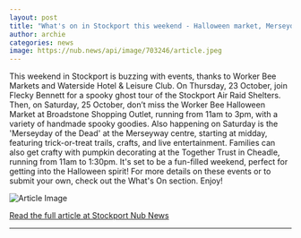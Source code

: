 ```yaml
---
layout: post
title: "What's on in Stockport this weekend - Halloween market, Merseyday of the Dead, and more"
author: archie
categories: news
image: https://nub.news/api/image/703246/article.jpeg
---
```

This weekend in Stockport is buzzing with events, thanks to Worker Bee Markets and Waterside Hotel & Leisure Club. On Thursday, 23 October, join Flecky Bennett for a spooky ghost tour of the Stockport Air Raid Shelters. Then, on Saturday, 25 October, don’t miss the Worker Bee Halloween Market at Broadstone Shopping Outlet, running from 11am to 3pm, with a variety of handmade spooky goodies. Also happening on Saturday is the 'Merseyday of the Dead' at the Merseyway centre, starting at midday, featuring trick-or-treat trails, crafts, and live entertainment. Families can also get crafty with pumpkin decorating at the Together Trust in Cheadle, running from 11am to 1:30pm. It's set to be a fun-filled weekend, perfect for getting into the Halloween spirit! For more details on these events or to submit your own, check out the What's On section. Enjoy!

![Article Image](https://nub.news/api/image/703246/article.jpeg)

[Read the full article at Stockport Nub News](https://stockport.nub.news/news/local-news/sp8876-whats-on-in-stockport-this-weekend-halloween-market-merseyday-of-the-dead-and-more-276248)

---
